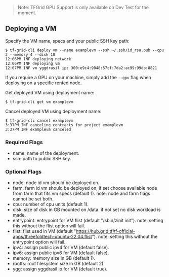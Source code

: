 > Note: TFGrid GPU Support is only available on Dev Test for the moment.

## Deploying a VM

Specify the VM name, specs and your public SSH key path:

```console
$ tf-grid-cli deploy vm --name examplevm --ssh ~/.ssh/id_rsa.pub --cpu 2 --memory 4 --disk 10
12:06PM INF deploying network
12:06PM INF deploying vm
12:07PM INF vm yggdrasil ip: 300:e9c4:9048:57cf:7da2:ac99:99db:8821
```

If you require a GPU on your machine, simply add the `--gpu` flag when deploying on a specific rented node.

Get deployed VM using deployment name:

```console
$ tf-grid-cli get vm examplevm
```

Cancel deployed VM using deployment name:

```console
$ tf-grid-cli cancel examplevm
3:37PM INF canceling contracts for project examplevm
3:37PM INF examplevm canceled
```

### Required Flags

- name: name of the deployment.
- ssh: path to public SSH key.

### Optional Flags

- node: node id vm should be deployed on.
- farm: farm id vm should be deployed on, if set choose available node from farm that fits vm specs (default 1). note: node and farm flags cannot be set both.
- cpu: number of cpu units (default 1).
- disk: size of disk in GB mounted on /data. if not set no disk workload is made.
- entrypoint: entrypoint for VM flist (default "/sbin/zinit init"). note: setting this without the flist option will fail.
- flist: flist used in VM (default "https://hub.grid.tf/tf-official-apps/threefoldtech-ubuntu-22.04.flist").
note: setting this without the entrypoint option will fail.
- ipv4: assign public ipv4 for VM (default false).
- ipv6: assign public ipv6 for VM (default false).
- memory: memory size in GB (default 1).
- rootfs: root filesystem size in GB (default 2).
- ygg: assign yggdrasil ip for VM (default true).

